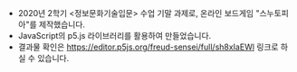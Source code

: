 * 2020년 2학기 <정보문화기술입문> 수업 기말 과제로, 온라인 보드게임 "스누토피아"를 제작했습니다.
* JavaScript의 p5.js 라이브러리를 활용하여 만들었습니다.
* 결과물 확인은 https://editor.p5js.org/freud-sensei/full/sh8xIaEWl 링크로 하실 수 있습니다.
